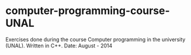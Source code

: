 # computer-programming-course-UNAL
Exercises done during the course Computer programming in the university (UNAL). Written in C++. Date: August - 2014
